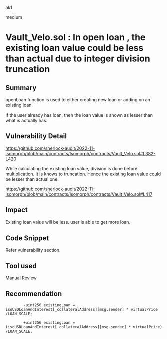 ak1

medium

# Vault_Velo.sol : In open loan , the existing loan value could be less than actual due to integer division truncation

## Summary

openLoan function is used to either creating new loan or adding on an existing loan.

If the user already has loan, then the loan value is shown as lesser than what is actually has.

## Vulnerability Detail

https://github.com/sherlock-audit/2022-11-isomorph/blob/main/contracts/Isomorph/contracts/Vault_Velo.sol#L382-L420


While calculating the existing loan value, division is done before multiplication. It is knows to truncation. Hence the existing loan value could be lesser than actual one.

https://github.com/sherlock-audit/2022-11-isomorph/blob/main/contracts/Isomorph/contracts/Vault_Velo.sol#L417

## Impact

Existing loan value will be less. user is able to get more loan.

## Code Snippet

Refer vulnerability section.

## Tool used

Manual Review

## Recommendation

            -uint256 existingLoan = isoUSDLoanAndInterest[_collateralAddress][msg.sender] * virtualPrice /LOAN_SCALE;

            +uint256 existingLoan = (isoUSDLoanAndInterest[_collateralAddress][msg.sender] * virtualPrice) /LOAN_SCALE;
